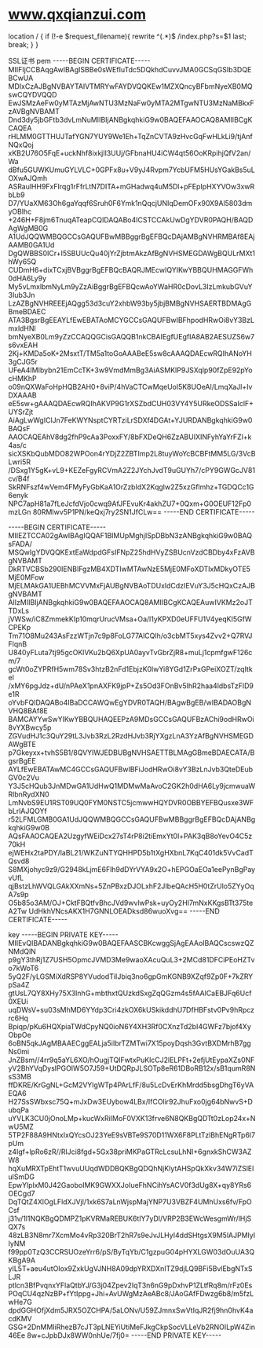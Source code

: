 # www.qxqianzui.com




location / {
	if (!-e $request_filename){
		rewrite  ^(.*)$  /index.php?s=$1  last;   break;
	}
}




SSL证书
pem
-----BEGIN CERTIFICATE-----
MIIFIjCCBAqgAwIBAgISBBe0sWEfIuTdc5DQkhdCuvvJMA0GCSqGSIb3DQEBCwUA
MDIxCzAJBgNVBAYTAlVTMRYwFAYDVQQKEw1MZXQncyBFbmNyeXB0MQswCQYDVQQD
EwJSMzAeFw0yMTAzMjAwNTU3MzNaFw0yMTA2MTgwNTU3MzNaMBkxFzAVBgNVBAMT
Dnd3dy5jbGFtb3dvLmNuMIIBIjANBgkqhkiG9w0BAQEFAAOCAQ8AMIIBCgKCAQEA
rHLMM0GTTHUJTafYGN7YUY9We1Eh+TqZnCVTA9zHvcGqFwHLkLi9/tjAnfNQxQoj
xKB2U76O5FqE+uckNhf8ixkjIl3UUj/GFbnaHU4iCW4qt56OoKRpihjQfV2an/Wa
dBfu5GUWKUmuGYLVLC+0GPFx8u+V9yJ4Rvpm7YcbUFM5HUsYGakBs5uLOXwAJQmh
ASRaulHH9FxFIrqg1rFfrLtN7DITA+mGHadwq4uM5Dl+pFEpIpHXYVOw3xwRbLb9
D7/YUaXM63Oh6gaYqqf6Sruh0F6Ymk1nQqcjUNIqDemOFx90X9Al5803dmyOBlhc
+246H+F8jm6TnuqATeapCQIDAQABo4ICSTCCAkUwDgYDVR0PAQH/BAQDAgWgMB0G
A1UdJQQWMBQGCCsGAQUFBwMBBggrBgEFBQcDAjAMBgNVHRMBAf8EAjAAMB0GA1Ud
DgQWBBS0ICr+I5SBUUcQu40jYrZjbtmAkzAfBgNVHSMEGDAWgBQULrMXt1hWy65Q
CUDmH6+dixTCxjBVBggrBgEFBQcBAQRJMEcwIQYIKwYBBQUHMAGGFWh0dHA6Ly9y
My5vLmxlbmNyLm9yZzAiBggrBgEFBQcwAoYWaHR0cDovL3IzLmkubGVuY3Iub3Jn
LzAZBgNVHREEEjAQgg53d3cuY2xhbW93by5jbjBMBgNVHSAERTBDMAgGBmeBDAEC
ATA3BgsrBgEEAYLfEwEBATAoMCYGCCsGAQUFBwIBFhpodHRwOi8vY3BzLmxldHNl
bmNyeXB0Lm9yZzCCAQQGCisGAQQB1nkCBAIEgfUEgfIA8AB2AESUZS6w7s6vxEAH
2Kj+KMDa5oK+2MsxtT/TM5a1toGoAAABeE5sw8cAAAQDAEcwRQIhANoYH3gCJG5r
UFeA4IMIbybn21EmCcTK+3w9VmdMmBg3AiASMKlP9JSXqlp90fZpE92pYocHMKhP
o09nQXWaFoHpHQB2AH0+8viP/4hVaCTCwMqeUol5K8UOeAl/LmqXaJl+IvDXAAAB
eE5sw+gAAAQDAEcwRQIhAKVP9G1rXSZbdCUH03VY4Y5URkeODSSaIclF+UYSrZjt
AiAgLwWgIClJn7FeKWYNsptCYRTziLrSDXf4DGAt+YJURDANBgkqhkiG9w0BAQsF
AAOCAQEAhV8dg2fhP9cAa3PoxxFY/8bFXDeQH6ZzABUIXINFyhYaYrFZl+k4as/c
sicXSKbQubMDO82WPOon4rYDjZ2ZBTImp2L8tuyWoYcBCBFtMM5LG/3VcBLwri5R
/DSxg1Y5gK+vL9+KEZeFgyRCVmA2Z2JYchJvdT9uGUYh7/cPY9GWGcJV81cv/B4f
SkRNFszf4wVem4FMyFyGbKaA1OrZzbIdX2Kqglw2Z5xzGflmhz+TGDQCc1G6enyk
NPC7apH81a7fLeJcfdVjo0cwq9AfJFEvuKr4akhZU7+0Qxm+G0OEUF12Fp0mzLGn
80RMIwv5P1PN/keQxj7ry2SN1JfCLw==
-----END CERTIFICATE-----


-----BEGIN CERTIFICATE-----
MIIEZTCCA02gAwIBAgIQQAF1BIMUpMghjISpDBbN3zANBgkqhkiG9w0BAQsFADA/
MSQwIgYDVQQKExtEaWdpdGFsIFNpZ25hdHVyZSBUcnVzdCBDby4xFzAVBgNVBAMT
DkRTVCBSb290IENBIFgzMB4XDTIwMTAwNzE5MjE0MFoXDTIxMDkyOTE5MjE0MFow
MjELMAkGA1UEBhMCVVMxFjAUBgNVBAoTDUxldCdzIEVuY3J5cHQxCzAJBgNVBAMT
AlIzMIIBIjANBgkqhkiG9w0BAQEFAAOCAQ8AMIIBCgKCAQEAuwIVKMz2oJTTDxLs
jVWSw/iC8ZmmekKIp10mqrUrucVMsa+Oa/l1yKPXD0eUFFU1V4yeqKI5GfWCPEKp
Tm71O8Mu243AsFzzWTjn7c9p8FoLG77AlCQlh/o3cbMT5xys4Zvv2+Q7RVJFlqnB
U840yFLuta7tj95gcOKlVKu2bQ6XpUA0ayvTvGbrZjR8+muLj1cpmfgwF126cm/7
gcWt0oZYPRfH5wm78Sv3htzB2nFd1EbjzK0lwYi8YGd1ZrPxGPeiXOZT/zqItkel
/xMY6pgJdz+dU/nPAeX1pnAXFK9jpP+Zs5Od3FOnBv5IhR2haa4ldbsTzFID9e1R
oYvbFQIDAQABo4IBaDCCAWQwEgYDVR0TAQH/BAgwBgEB/wIBADAOBgNVHQ8BAf8E
BAMCAYYwSwYIKwYBBQUHAQEEPzA9MDsGCCsGAQUFBzAChi9odHRwOi8vYXBwcy5p
ZGVudHJ1c3QuY29tL3Jvb3RzL2RzdHJvb3RjYXgzLnA3YzAfBgNVHSMEGDAWgBTE
p7Gkeyxx+tvhS5B1/8QVYIWJEDBUBgNVHSAETTBLMAgGBmeBDAECATA/BgsrBgEE
AYLfEwEBATAwMC4GCCsGAQUFBwIBFiJodHRwOi8vY3BzLnJvb3QteDEubGV0c2Vu
Y3J5cHQub3JnMDwGA1UdHwQ1MDMwMaAvoC2GK2h0dHA6Ly9jcmwuaWRlbnRydXN0
LmNvbS9EU1RST09UQ0FYM0NSTC5jcmwwHQYDVR0OBBYEFBQusxe3WFbLrlAJQOYf
r52LFMLGMB0GA1UdJQQWMBQGCCsGAQUFBwMBBggrBgEFBQcDAjANBgkqhkiG9w0B
AQsFAAOCAQEA2UzgyfWEiDcx27sT4rP8i2tiEmxYt0l+PAK3qB8oYevO4C5z70kH
ejWEHx2taPDY/laBL21/WKZuNTYQHHPD5b1tXgHXbnL7KqC401dk5VvCadTQsvd8
S8MXjohyc9z9/G2948kLjmE6Flh9dDYrVYA9x2O+hEPGOaEOa1eePynBgPayvUfL
qjBstzLhWVQLGAkXXmNs+5ZnPBxzDJOLxhF2JIbeQAcH5H0tZrUlo5ZYyOqA7s9p
O5b85o3AM/OJ+CktFBQtfvBhcJVd9wvlwPsk+uyOy2HI7mNxKKgsBTt375teA2Tw
UdHkhVNcsAKX1H7GNNLOEADksd86wuoXvg==
-----END CERTIFICATE-----

key
-----BEGIN PRIVATE KEY-----
MIIEvQIBADANBgkqhkiG9w0BAQEFAASCBKcwggSjAgEAAoIBAQCscswzQZNMdQlN
p9gY3thRj1Z7USH5OpmcJVMD3Me9waoXAcuQuL3+2MCd81DFCiPEoHZTvo7kWoT6
5yQ2F/yLGSMiXdRSP8YVudodTiIJbiq3no6gpGmKGNB9XZqf9Zp0F+7kZRYpSa4Z
gtUsL7QY8XHy75X3InhG+mbthxtQUzkdSxgZqQGzm4s5fAAlCaEBJFq6Ucf0XEUi
uqDWsV+su03sMhMD6YYdp3Cri4zkOX6kUSkikddhU7DfHBFstv0Pv9hRpczrc6Hq
Bpiqp/pKu6HQXpiaTWdCpyNQ0ioN6Y4XH3Rf0CXnzTd2bI4GWFz7bjof4XyObpOe
6oBN5qkJAgMBAAECggEALja5iIbrTZMTwi7X15poyDqsh3GvtBXDMrhB7ggNs0mi
JnZBsm//4rr9q5aYL6XO/hOugjTQIFwtxPuKlcCJ2lELPFt+2efjUtEypaXZs0NF
yV2BhYVqDyslPGOIW5O7J59+UtDQRpJLSOTp8eR61DBoRB12x/sB1qumR8NsS3MB
ffDKRE/KrGgNL+GcM2VYlgWTp4PArLfF/8u5LcDvErKhMrdd5bsgDhgT6yVAEQA6
H27SsSWbxsc75Q+mJxDw3EUybow4LBx/IfCOlir92JhuFxo0jg64bNwvS+DubqPa
uYVLK3CU0jOnoLMp+kucWxRiIMoF0VXK13frve6N8QKBgQDTt0zLop24x+NwU5MZ
5TP2F88A9HNtxIxQYcsOJ23YeE9sVBTe9S70D11WX6F8PLtTzlBhENgRTp6l7pUm
z4Igf+lpRo6zR//RlJci8fgd+5Gx38priMKPaGTRcLcsuLhNI+6gnxkShCW3AZW8
hqXuMRXTpEhtT1wvuUUqdWDDBQKBgQDQhNjKlytAHSpQkXkv34W7iZSlElulSmDG
EpwYlplxM0J42GaoboIMK9GWXXJoIueFhNCihYsACV0f3dUg8X+qy8YRs6OECgd7
DqTQtZ4XlOgLFldXJVjl/1xk6S7aLnWjspMajYNP7U3VBZF4UMhUxs6fv/FpOCsf
j31v/1l1NQKBgQDMPZ1pKVRMaREBUK6tIY7yDl/VRP2B3EWcWesgmWr/lHjSQX7s
48zLB3N8mr7XcmMo4vRp320BrT2hR7s9eJvJLHyI4ddSHtgsX9M5lAJPMlyIIyNM
f99pp0TzQ3CCRSUOzeYrr6/pS/ByTqYb/C1gzpuG04pHYXLGW03dOuUA3QKBgA9A
yIL5T+aeu4utOIox9ZxkUgVJNH8A09dpYRXDXnITZ9djLQ9BFi5BvlEbgNTxSLJR
ptlcn3BfPvqnxYFlaQtbYJ/G3j04Zpev2IqT3n6nG9pDxhvP1ZLtfRq8m/rFz0Es
POqCU4qzNzBP+fYtIppg+Jhi+AvUWgMzAeABc8/JAoGAfFDwzg6b8/m5fzLwHe7G
dpdGGHOfjXdm5JRX5OZCHPA/5aLONv/U59ZJmnxSwVtIqJR2fj9hn0hvK4acdKMV
GSG+2DnMMIiRhezB7cJT3pLNEYiUtiMeFJkgCkpSocVLLeVb2RNOILpW4Zin46Ee
8w+cJpbDJx8WW0nhUe/7fj0=
-----END PRIVATE KEY-----
